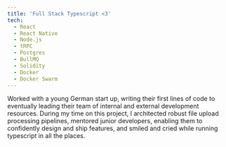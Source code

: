 ```yaml
---
title: 'Full Stack Typescript <3'
tech:
  - React
  - React Native
  - Node.js
  - tRPC
  - Postgres
  - BullMQ
  - Solidity
  - Docker
  - Docker Swarm
---
```


Worked with a young German start up, writing their first lines of code to eventually leading their team of internal and external development resources. During my time on this project, I architected robust file upload processing pipelines, mentored junior developers, enabling them to confidently design and ship features, and smiled and cried while running typescript in all the places.

